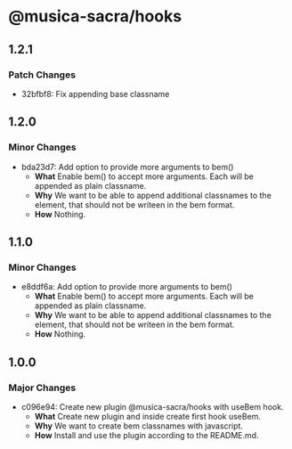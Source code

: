 # @musica-sacra/hooks

## 1.2.1

### Patch Changes

- 32bfbf8: Fix appending base classname

## 1.2.0

### Minor Changes

- bda23d7: Add option to provide more arguments to bem()
  - **What** Enable bem() to accept more arguments. Each will be appended as plain classname.
  - **Why** We want to be able to append additional classnames to the element, that should not be writeen in the bem format.
  - **How** Nothing.

## 1.1.0

### Minor Changes

- e8ddf6a: Add option to provide more arguments to bem()
  - **What** Enable bem() to accept more arguments. Each will be appended as plain classname.
  - **Why** We want to be able to append additional classnames to the element, that should not be writeen in the bem format.
  - **How** Nothing.

## 1.0.0

### Major Changes

- c096e94: Create new plugin @musica-sacra/hooks with useBem hook.
  - **What** Create new plugin and inside create first hook useBem.
  - **Why** We want to create bem classnames with javascript.
  - **How** Install and use the plugin according to the README.md.
